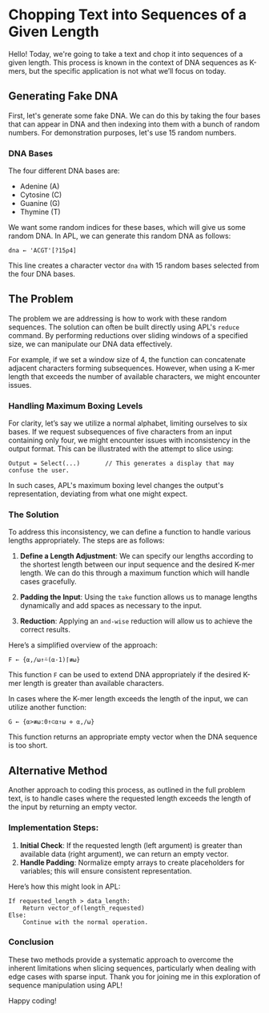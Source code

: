 # Chopping Text into Sequences of a Given Length

Hello! Today, we're going to take a text and chop it into sequences of a given length. This process is known in the context of DNA sequences as K-mers, but the specific application is not what we’ll focus on today.

## Generating Fake DNA

First, let's generate some fake DNA. We can do this by taking the four bases that can appear in DNA and then indexing into them with a bunch of random numbers. For demonstration purposes, let's use 15 random numbers.

### DNA Bases

The four different DNA bases are:

- Adenine (A)
- Cytosine (C)
- Guanine (G)
- Thymine (T)

We want some random indices for these bases, which will give us some random DNA. In APL, we can generate this random DNA as follows:

```apl
dna ← 'ACGT'[?15⍴4]
```

This line creates a character vector `dna` with 15 random bases selected from the four DNA bases.

## The Problem

The problem we are addressing is how to work with these random sequences. The solution can often be built directly using APL's `reduce` command. By performing reductions over sliding windows of a specified size, we can manipulate our DNA data effectively. 

For example, if we set a window size of 4, the function can concatenate adjacent characters forming subsequences. However, when using a K-mer length that exceeds the number of available characters, we might encounter issues.

### Handling Maximum Boxing Levels

For clarity, let’s say we utilize a normal alphabet, limiting ourselves to six bases. If we request subsequences of five characters from an input containing only four, we might encounter issues with inconsistency in the output format. This can be illustrated with the attempt to slice using:

```apl
Output = Select(...)       // This generates a display that may confuse the user.
```

In such cases, APL's maximum boxing level changes the output's representation, deviating from what one might expect. 

### The Solution

To address this inconsistency, we can define a function to handle various lengths appropriately. The steps are as follows:

1. **Define a Length Adjustment**: We can specify our lengths according to the shortest length between our input sequence and the desired K-mer length. We can do this through a maximum function which will handle cases gracefully.

2. **Padding the Input**: Using the `take` function allows us to manage lengths dynamically and add spaces as necessary to the input.

3. **Reduction**: Applying an `and-wise` reduction will allow us to achieve the correct results.

Here’s a simplified overview of the approach:

```apl
F ← {⍺,/⍵↑⍨(⍺-1)⌈≢⍵}
```

This function `F` can be used to extend DNA appropriately if the desired K-mer length is greater than available characters. 

In cases where the K-mer length exceeds the length of the input, we can utilize another function:

```apl
G ← {⍺>≢⍵:0↑⊂⍺↑⍵ ⋄ ⍺,/⍵}
```

This function returns an appropriate empty vector when the DNA sequence is too short.

## Alternative Method

Another approach to coding this process, as outlined in the full problem text, is to handle cases where the requested length exceeds the length of the input by returning an empty vector. 

### Implementation Steps:

1. **Initial Check**: If the requested length (left argument) is greater than available data (right argument), we can return an empty vector.
2. **Handle Padding**: Normalize empty arrays to create placeholders for variables; this will ensure consistent representation.

Here’s how this might look in APL:

```apl
If requested_length > data_length:
    Return vector_of(length_requested)
Else:
    Continue with the normal operation.
```

### Conclusion

These two methods provide a systematic approach to overcome the inherent limitations when slicing sequences, particularly when dealing with edge cases with sparse input. Thank you for joining me in this exploration of sequence manipulation using APL!

Happy coding!